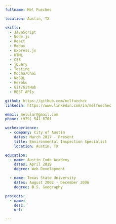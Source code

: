 ```yaml
---
fullname: Mel Fuechec

location: Austin, TX

skills:
  - JavaScript
  - Node.js
  - React
  - Redux
  - Express.js
  - HTML
  - CSS
  - jQuery
  - Testing
  - Mocha/Chai
  - NoSQL
  - Heroku
  - Git/GitHub
  - REST APIs

github: https://github.com/melfuechec
linkedin: https://www.linkedin.com/in/melfuechec

email: melular@gmail.com
phone: (979) 541-6701

workexperience:
  - company: City of Austin
    dates: March 2017 - Present
    title: Environmental Inspection Specialist
    location: Austin, TX

education:
  - name: Austin Code Academy
    dates: April 2019
    degree: Web Development

  - name: Texas State University
    dates: August 2002 - December 2006
    degree: B.S. Geography

projects:
  - name: 
    desc: 
    url: 

---
```

